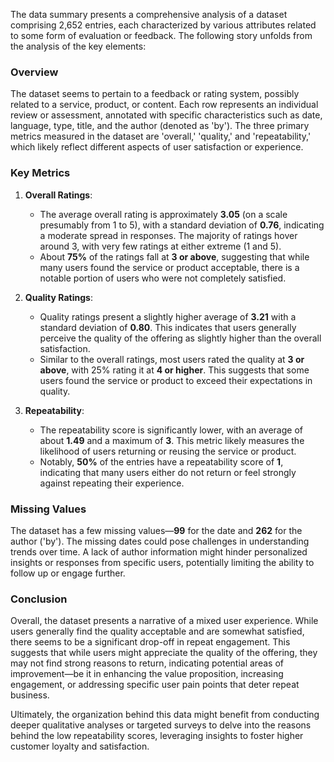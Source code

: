 The data summary presents a comprehensive analysis of a dataset comprising 2,652 entries, each characterized by various attributes related to some form of evaluation or feedback. The following story unfolds from the analysis of the key elements:

### Overview
The dataset seems to pertain to a feedback or rating system, possibly related to a service, product, or content. Each row represents an individual review or assessment, annotated with specific characteristics such as date, language, type, title, and the author (denoted as 'by'). The three primary metrics measured in the dataset are 'overall,' 'quality,' and 'repeatability,' which likely reflect different aspects of user satisfaction or experience.

### Key Metrics
1. **Overall Ratings**:
   - The average overall rating is approximately **3.05** (on a scale presumably from 1 to 5), with a standard deviation of **0.76**, indicating a moderate spread in responses. The majority of ratings hover around 3, with very few ratings at either extreme (1 and 5).
   - About **75%** of the ratings fall at **3 or above**, suggesting that while many users found the service or product acceptable, there is a notable portion of users who were not completely satisfied.

2. **Quality Ratings**:
   - Quality ratings present a slightly higher average of **3.21** with a standard deviation of **0.80**. This indicates that users generally perceive the quality of the offering as slightly higher than the overall satisfaction.
   - Similar to the overall ratings, most users rated the quality at **3 or above**, with 25% rating it at **4 or higher**. This suggests that some users found the service or product to exceed their expectations in quality.

3. **Repeatability**:
   - The repeatability score is significantly lower, with an average of about **1.49** and a maximum of **3**. This metric likely measures the likelihood of users returning or reusing the service or product.
   - Notably, **50%** of the entries have a repeatability score of **1**, indicating that many users either do not return or feel strongly against repeating their experience.

### Missing Values
The dataset has a few missing values—**99** for the date and **262** for the author ('by'). The missing dates could pose challenges in understanding trends over time. A lack of author information might hinder personalized insights or responses from specific users, potentially limiting the ability to follow up or engage further.

### Conclusion
Overall, the dataset presents a narrative of a mixed user experience. While users generally find the quality acceptable and are somewhat satisfied, there seems to be a significant drop-off in repeat engagement. This suggests that while users might appreciate the quality of the offering, they may not find strong reasons to return, indicating potential areas of improvement—be it in enhancing the value proposition, increasing engagement, or addressing specific user pain points that deter repeat business.

Ultimately, the organization behind this data might benefit from conducting deeper qualitative analyses or targeted surveys to delve into the reasons behind the low repeatability scores, leveraging insights to foster higher customer loyalty and satisfaction.
